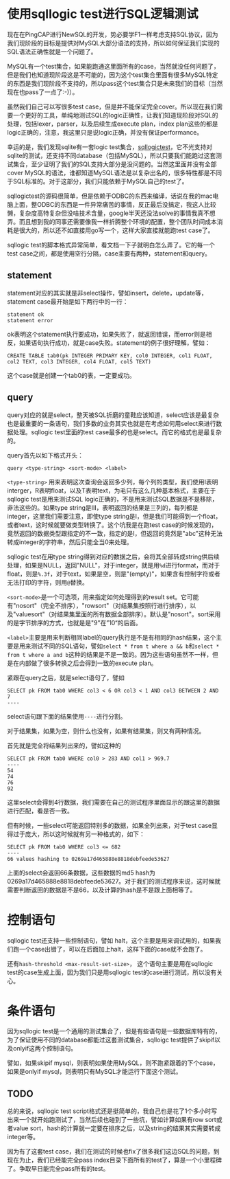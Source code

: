 # 使用sqllogic test进行SQL逻辑测试

现在在PingCAP进行NewSQL的开发，势必要学F1一样考虑支持SQL协议，因为我们现阶段的目标是提供对MySQL大部分语法的支持，所以如何保证我们实现的SQL语法正确性就是一个问题了。

MySQL有一个test集合，如果能跑通这里面所有的case，当然就没任何问题了，但是我们也知道现阶段这是不可能的，因为这个test集合里面有很多MySQL特定的东西是我们现阶段不支持的，所以pass这个test集合只是未来我们的目标（当然现在也pass了一点了:-)）。

虽然我们自己可以写很多test case，但是并不能保证完全cover。所以现在我们需要一个更好的工具，单纯地测试SQL的logic正确性，让我们知道现阶段对SQL的处理，包括lexer，parser，以及后续生成execute plan，index plan这些的都是logic正确的，注意，我这里只是说logic正确，并没有保证performance。

幸运的是，我们发现sqlite有一套logic test集合，[sqllogictest](http://sqlite.org/sqllogictest/doc/trunk/about.wiki)，它不光支持对sqlite的测试，还支持不同database（包括MySQL），所以只要我们能跑过这套测试集合，至少证明了我们的SQL支持大部分是没问题的。当然这里面并没有全部cover MySQL的语法，谁都知道MySQL语法是以复杂出名的，很多特性都是不同于SQL标准的。对于这部分，我们只能依赖于MySQL自己的test了。

sqllogictest的源码很简单，但是依赖于ODBC的东西来编译，话说在我的mac电脑上面，整ODBC的东西是一件异常痛苦的事情，反正最后没搞定，我这人比较懒，复杂度高特复杂但没啥技术含量，google半天还没法solve的事情我真不想弄。而且想到我的同事还需要像我一样折腾整个环境的配置，整个团队时间成本消耗是很大的，所以还不如直接用go写一个，这样大家直接就能跑test case了。

sqllogic test的脚本格式异常简单，看文档一下子就明白怎么弄了。它的每一个test case之间，都是使用空行分隔，case主要有两种，statement和query。

## statement 

statement对应的其实就是非select操作，譬如insert，delete，update等，statement case最开始是如下两行中的一行：

```
statement ok
statement error
```

ok表明这个statement执行要成功，如果失败了，就返回错误，而error则是相反，如果语句执行成功，就是case失败。statement的例子很好理解，譬如：

``` statement ok
CREATE TABLE tab0(pk INTEGER PRIMARY KEY, col0 INTEGER, col1 FLOAT, col2 TEXT, col3 INTEGER, col4 FLOAT, col5 TEXT)
```

这个case就是创建一个tab0的表，一定要成功。

## query

query对应的就是select，整天被SQL折磨的童鞋应该知道，select应该是最复杂也是最重要的一条语句，我们多数的业务其实也就是在考虑如何用select来进行数据处理。sqllogic test里面的test case最多的也是select。而它的格式也是最复杂的。

query首先以如下格式开头：

```
query <type-string> <sort-mode> <label>
```

`<type-string>` 用来表明这次查询会返回多少列，每个列的类型，我们使用I表明interger，R表明float，以及T表明text，为毛只有这么几种基本格式，主要在于sqllogic test是用来测试SQL logic正确的，不是用来测试SQL数据是不是移除，非法这些的。如果type string是III，表明返回的结果是三列的，每列都是integer，这里我们需要注意，即使type string是I，但是我们可能得到一个float，或者text，这时候就要做类型转换了。这个坑我是在跑test case的时候发现的，竟然返回的数据类型跟指定的不一致，指定的是I，但返回的竟然是"abc"这种无法转成integer的字符串，然后只能全当0来处理。

sqllogic test在用type string得到对应的数据之后，会将其全部转成string供后续处理，如果是NULL，返回"NULL"，对于integer，就是用`%d`进行format，而对于float，则是`%.3f`，对于text，如果是空，则是"(empty)"，如果含有控制字符或者无法打印的字符，则用`@`替换。

`<sort-mode>`是一个可选项，用来指定如何处理得到的result set。它可能有"nosort"（完全不排序），"rowsort"（对结果集按照行进行排序），以及"valuesort"（对结果集里面的所有数据全部排序）。默认是"nosort"。sort采用的是字节排序的方式，也就是是"9"在”10“的后面。

`<label>`主要是用来判断相同label的query执行是不是有相同的hash结果，这个主要是用来测试不同的SQL语句，譬如`select * from t where a && b`和`select * from t where a and b`这种的结果是不是一致的。因为这些语句虽然不一样，但是在内部做了很多转换之后会得到一致的execute plan。

紧跟在query之后，就是select语句了，譬如

```
SELECT pk FROM tab0 WHERE col3 < 6 OR col3 < 1 AND col3 BETWEEN 2 AND 7
----
```

select语句跟下面的结果使用`----`进行分割。

对于结果集，如果为空，则什么也没有，如果有结果集，则又有两种情况。

首先就是完全将结果列出来的，譬如这种的

```
SELECT pk FROM tab0 WHERE col0 > 283 AND col1 > 969.7
----
54
74
76
92
```

这里select会得到4行数据，我们需要在自己的测试程序里面显示的跟这里的数据进行匹配，看是否一致。

但有时候，一些select可能返回特别多的数据，如果全列出来，对于test case显得过于庞大，所以这时候就有另一种格式的，如下：

```
SELECT pk FROM tab0 WHERE col3 <= 682
----
66 values hashing to 0269a17d465888e8818debfeede53627
```

上面的select会返回66条数据，这些数据的md5 hash为0269a17d465888e8818debfeede53627。对于我们的测试程序来说，这时候就需要判断返回的数据是不是66，以及计算的hash是不是跟上面相等了。

# 控制语句

sqllogic test还支持一些控制语句，譬如 halt，这个主要是用来调试用的，如果我们跑一个case出错了，可以在后面加上halt，这样下面的case就不会跑了。

还有`hash-threshold <max-result-set-size>`， 这个语句主要是用在sqllogic test的case生成上面，因为我们只是用sqllogic test的case进行测试，所以没有关心。

# 条件语句

因为sqllogic test是一个通用的测试集合了，但是有些语句是一些数据库特有的，为了保证使用不同的database都能过这套测试集合，sqlloigc test提供了skipif以及onlyif这两个控制语句。

譬如，如果skipif mysql，则表明如果使用MySQL，则不跑紧跟着的下个case，如果是onlyif mysql，则表明只有MySQL才能运行下面这个测试。

## TODO

总的来说，sqllogic test script格式还是挺简单的，我自己也是花了1个多小时写出来一个就开始跑测试了，当然后续也碰到了一些坑，譬如计算如果有row sort或者value sort，hash的计算就一定要在排序之后，以及string的结果其实需要转成integer等。

因为有了这套test case，我们在测试的时候也fix了很多我们这边SQL的问题，到现在为止，我们已经能完全pass index目录下面所有的test了，算是一个小里程碑了。争取早日能完全pass所有的test。